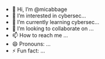 - 👋 Hi, I’m @micabbage
- 👀 I’m interested in cybersec...
- 🌱 I’m currently learning cybersec...
- 💞️ I’m looking to collaborate on ...
- 📫 How to reach me ...
- 😄 Pronouns: ...
- ⚡ Fun fact: ...

<!---
micabbage/micabbage is a ✨ special ✨ repository because its `README.md` (this file) appears on your GitHub profile.
You can click the Preview link to take a look at your changes.
--->
